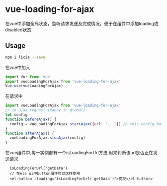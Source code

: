 # vue-loading-for-ajax
在vue中添加全局状态，监听请求发送及完成情况，便于在组件中添加loading或disabled状态

## Usage

```bash
npm i licia --save
```
在vue中加入
```javascript
import Vur from 'vue'
import vueLoadingForAjax from 'vue-loading-for-ajax'
Vue.use(vueLoadingForAjax)
```
在请求中
```javascript
import vueLoadingForAjax from 'vue-loading-for-ajax'
// in ajax request (mabey in global)
let config
function beforeAjax() {
  config = vueLoadingForAjax.startAjax({url: '...'}) // this config has a id , it will use when stop 
}
function afterAjax() {
  vueLoadingForAjax.stopAjax(config)
}
```
在vue组件中,每一实例都有一个isLoadingForUrl方法,用来判断该url是否正在发送请求
```vue
  isLoadingForUrl('getData') 
  // 在ele ui中button组件可以这样使用
  <el-button :loading="isLoadingForUrl('getData')">提交</el-button>
```



